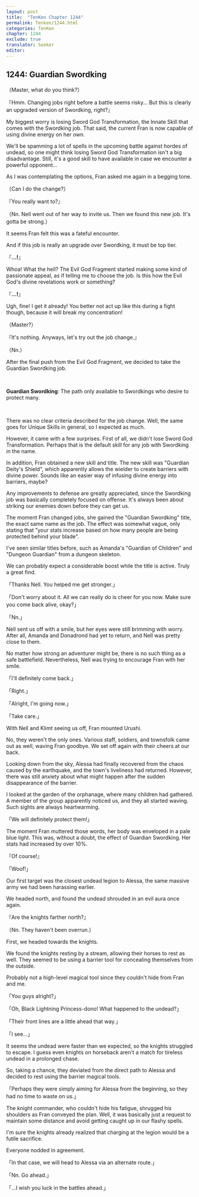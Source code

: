 ```yaml
---
layout: post
title:  "TenKen Chapter 1244"
permalink: Tenken/1244.html
categories: TenKen
chapter: 1244
exclude: true
translator: Seeker
editor: 
---
```

<h2>1244: Guardian Swordking</h2>

（Master, what do you think?）

『Hmm. Changing jobs right before a battle seems risky... But this is clearly an upgraded version of Swordking, right?』

My biggest worry is losing Sword God Transformation, the Innate Skill that comes with the Swordking job. That said, the current Fran is now capable of using divine energy on her own.

We'll be spamming a lot of spells in the upcoming battle against hordes of undead, so one might think losing Sword God Transformation isn't a big disadvantage. Still, it's a good skill to have available in case we encounter a powerful opponent...

As I was contemplating the options, Fran asked me again in a begging tone.

（Can I do the change?）

『You really want to?』

（Nn. Nell went out of her way to invite us. Then we found this new job. It's gotta be strong.）

It seems Fran felt this was a fateful encounter.

And if this job is really an upgrade over Swordking, it must be top tier.

『**...!**』

Whoa! What the hell? The Evil God Fragment started making some kind of passionate appeal, as if telling me to choose the job. Is this how the Evil God's divine revelations work or something?

『**...!**』

Ugh, fine! I get it already! You better not act up like this during a fight though, because it will break my concentration!

（Master?）

『It's nothing. Anyways, let's try out the job change.』

（Nn.）

After the final push from the Evil God Fragment, we decided to take the Guardian Swordking job.

<br/>

<div class="appraisal" markdown="1">

**Guardian Swordking**: The path only available to Swordkings who desire to protect many.

</div><br/>

There was no clear criteria described for the job change. Well, the same goes for Unique Skills in general, so I expected as much.

However, it came with a few surprises. First of all, we didn't lose Sword God Transformation. Perhaps that is the default skill for any job with Swordking in the name.

In addition, Fran obtained a new skill and title. The new skill was "Guardian Deity's Shield", which apparently allows the wielder to create barriers with divine power. Sounds like an easier way of infusing divine energy into barriers, maybe?

Any improvements to defense are greatly appreciated, since the Swordking job was basically completely focused on offense. It's always been about striking our enemies down before they can get us.

The moment Fran changed jobs, she gained the "Guardian Swordking" title, the exact same name as the job. The effect was somewhat vague, only stating that "your stats increase based on how many people are being protected behind your blade".

I've seen similar titles before, such as Amanda's "Guardian of Children" and "Dungeon Guardian" from a dungeon skeleton.

We can probably expect a considerable boost while the title is active. Truly a great find.

「Thanks Nell. You helped me get stronger.」

「Don't worry about it. All we can really do is cheer for you now. Make sure you come back alive, okay?」

「Nn.」

Nell sent us off with a smile, but her eyes were still brimming with worry. After all, Amanda and Donadrond had yet to return, and Nell was pretty close to them.

No matter how strong an adventurer might be, there is no such thing as a safe battlefield. Nevertheless, Nell was trying to encourage Fran with her smile.

「I'll definitely come back.」

「Right.」

「Alright, I'm going now.」

「Take care.」

With Nell and Klimt seeing us off, Fran mounted Urushi.

No, they weren't the only ones. Various staff, soldiers, and townsfolk came out as well, waving Fran goodbye. We set off again with their cheers at our back.

Looking down from the sky, Alessa had finally recovered from the chaos caused by the earthquake, and the town's liveliness had returned. However, there was still anxiety about what might happen after the sudden disappearance of the barrier.

I looked at the garden of the orphanage, where many children had gathered. A member of the group apparently noticed us, and they all started waving. Such sights are always heartwarming.

「We will definitely protect them!」

The moment Fran muttered those words, her body was enveloped in a pale blue light. This was, without a doubt, the effect of Guardian Swordking. Her stats had increased by over 10%.

『Of course!』

「Woof!」

Our first target was the closest undead legion to Alessa, the same massive army we had been harassing earlier.

We headed north, and found the undead shrouded in an evil aura once again.

『Are the knights farther north?』

（Nn. They haven't been overrun.）

First, we headed towards the knights.

We found the knights resting by a stream, allowing their horses to rest as well. They seemed to be using a barrier tool for concealing themselves from the outside.

Probably not a high-level magical tool since they couldn't hide from Fran and me.

「You guys alright?」

「Oh, Black Lightning Princess-dono! What happened to the undead?」

「Their front lines are a little ahead that way.」

「I see...」

It seems the undead were faster than we expected, so the knights struggled to escape. I guess even knights on horseback aren't a match for tireless undead in a prolonged chase.

So, taking a chance, they deviated from the direct path to Alessa and decided to rest using the barrier magical tools.

「Perhaps they were simply aiming for Alessa from the beginning, so they had no time to waste on us.」

The knight commander, who couldn't hide his fatigue, shrugged his shoulders as Fran conveyed the plan. Well, it was basically just a request to maintain some distance and avoid getting caught up in our flashy spells.

I'm sure the knights already realized that charging at the legion would be a futile sacrifice.

Everyone nodded in agreement.

「In that case, we will head to Alessa via an alternate route.」

「Nn. Go ahead.」

「...I wish you luck in the battles ahead.」
